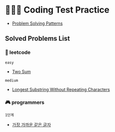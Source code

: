 # 👩🏻‍💻 Coding Test Practice
- [Problem Solving Patterns](https://github.com/youzysu/leetcode/blob/master/Problem%20Solving%20Patterns.md)

## Solved Problems List
### 🌈 leetcode 
`easy`
- [Two Sum](https://github.com/youzysu/Coding-Test-Practice/blob/master/leetcode/Two%20Sum.md)

`medium`
- [Longest Substring Without Repeating Characters](https://github.com/youzysu/Coding-Test-Practice/blob/master/leetcode/Longest%20Substring%20Without%20Repeating%20Characters.md)

### 🎮 programmers 
`1단계`
- [가장 가까운 같은 글자](https://github.com/youzysu/Coding-Test-Practice/blob/master/programmers/%EA%B0%80%EC%9E%A5%20%EA%B0%80%EA%B9%8C%EC%9A%B4%20%EA%B0%99%EC%9D%80%20%EA%B8%80%EC%9E%90.md)
